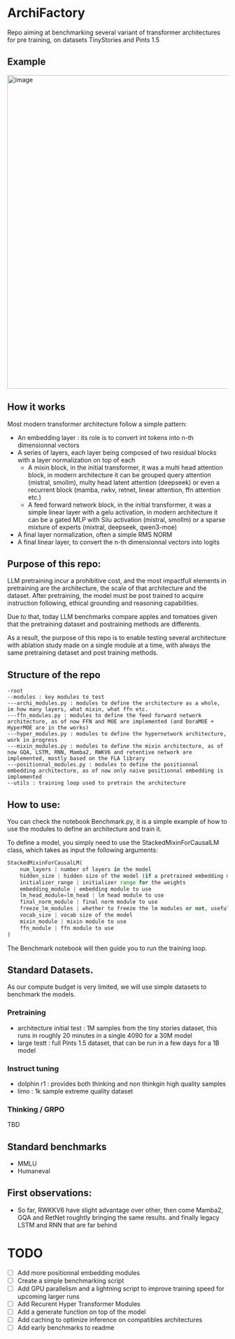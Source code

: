 # ArchiFactory
Repo aiming at benchmarking several variant of transformer architectures for pre training, on datasets TinyStories and Pints 1.5

## Example
<img width="1544" height="715" alt="image" src="https://github.com/user-attachments/assets/8dbd0000-5b92-48b5-a8f2-f545122a34f8" />

## How it works
Most modern transformer architecture follow a simple pattern:
- An embedding layer : its role is to convert int tokens into n-th dimensionnal vectors
- A series of layers, each layer being composed of two residual blocks with a layer normalization on top of each
  - A mixin block, in the initial transformer, it was a multi head attention block, in modern architecture it can be grouped query attention (mistral, smollm), multy head latent attention (deepseek) or even a recurrent block (mamba, rwkv, retnet, linear attention, ffn attention etc.)
  - A feed forward network block, in the initial transformer, it was a simple linear layer with a gelu activation, in modern architecture it can be a gated MLP with Silu activation (mistral, smollm) or a sparse mixture of experts (mixtral, deepseek, qwen3-moe)
- A final layer normalization, often a simple RMS NORM
- A final linear layer, to convert the n-th dimensionnal vectors into logits

## Purpose of this repo:
LLM pretraining incur a prohibitive cost, and the most impactfull elements in pretraining are the architecture, the scale of that architecture and the dataset.
After pretraining, the model must be post trained to acquire instruction following, ethical grounding and reasoning capabilities.

Due to that, today LLM benchmarks compare apples and tomatoes given that the pretraining dataset and postraining methods are differents.

As a result, the purpose of this repo is to enable testing several architecture with ablation study made on a single module at a time, with always the same pretraining dataset and post training methods.

## Structure of the repo
```
-root
--modules : key modules to test
---archi_modules.py : modules to define the architecture as a whole, ie how many layers, what mixin, what ffn etc.
---ffn_modules.py : modules to define the feed forward network architecture, as of now FFN and MOE are implemented (and DoraMOE + HyperMOE are in the works)
---hyper_modules.py : modules to define the hypernetwork architecture, work in progress
---mixin_modules.py : modules to define the mixin architecture, as of now GQA, LSTM, RNN, Mamba2, RWKV6 and retentive network are implemented, mostly based on the FLA library
---positionnal_modules.py : modules to define the positionnal embedding architecture, as of now only naive positionnal embedding is implemented
--utils : training loop used to pretrain the architecture
```

## How to use:
You can check the notebook Benchmark.py, it is a simple example of how to use the modules to define an architecture and train it.

To define a model, you simply need to use the StackedMixinForCausalLM class, which takes as input the following arguments:

```python
StackedMixinForCausalLM(
    num_layers | number of layers in the model
    hidden_size | hidden size of the model (if a pretrained embedding module or lm head is provided the size should match)
    initializer_range | initializer range for the weights
    embedding_module | embedding module to use
    lm_head_module=lm_head | lm head module to use
    final_norm_module | final norm module to use
    freeze_lm_modules | whether to freeze the lm modules or not, usefull if you want to leverage some parts of an already pretrained model
    vocab_size | vocab size of the model
    mixin_module | mixin module to use
    ffn_module | ffn module to use
)
```

The Benchmark notebook will then guide you to run the training loop.

## Standard Datasets.
As our compute budget is very limited, we will use simple datasets to benchmark the models.

### Pretraining
- architecture initial test : 1M samples from the tiny stories dataset, this runs in roughly 20 minutes in a single 4090 for a 30M model
- large testt : full Pints 1.5 dataset, that can be run in a few days for a 1B model

### Instruct tuning
- dolphin r1 : provides both thinking and non thinkgin high quality samples
- limo : 1k sample extreme quality dataset

### Thinking / GRPO
TBD

## Standard benchmarks
- MMLU
- Humaneval

## First observations:
- So far, RWKKV6 have slight advantage over other, then come Mamba2, GQA and RetNet roughtly bringing the same results. and finally legacy LSTM and RNN that are far behind

# TODO
- [ ] Add more positionnal embedding modules
- [ ] Create a simple benchmarking script
- [ ] Add GPU parallelism and a lightning script to improve training speed for upcoming larger runs
- [ ] Add Recurent Hyper Transformer Modules
- [ ] Add a generate function on top of the model
- [ ] Add caching to optimize inference on compatibles architectures
- [ ] Add early benchmarks to readme
